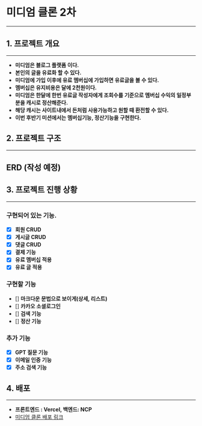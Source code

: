 # 미디엄 클론 2차

<hr>

## 1. 프로젝트 개요

<hr>

* **미디엄은 블로그 플랫폼 이다.**
* **본인의 글을 유료화 할 수 있다.**
* **미디엄에 가입 이후에 유료 멤버십에 가입하면 유료글을 볼 수 있다.**
* **멤버십은 유지비용은 달에 2천원이다.**
* **미디엄은 한달에 한번 유료글 작성자에게 조회수를 기준으로 멤버십 수익의 일정부분을 캐시로 정산해준다.**
* **해당 캐시는 사이트내에서 돈처럼 사용가능하고 원할 때 환전할 수 있다.**
* **이번 후반기 미션에서는 멤버십기능, 정산기능을 구현한다.**

## 2. 프로젝트 구조

<hr>

## ERD (작성 예정)

## 3. 프로젝트 진행 상황

<hr>

### 구현되어 있는 기능.

- [x] **회원 CRUD**
- [x] **게시글 CRUD**
- [x] **댓글 CRUD**
- [x] **결제 기능**
- [x] **유료 멤버십 적용**
- [x] **유료 글 적용**

### 구현할 기능

- [] **마크다운 문법으로 보이게(상세, 리스트)** 
- [] **카카오 소셜로그인**
- [] **검색 기능**
- [] **정산 기능**

### 추가 기능

- [x] **GPT 질문 기능**
- [x] **이메일 인증 기능**
- [x] **주소 검색 기능**

## 4. 배포
<hr>

- **프론트엔드 : Vercel, 백엔드: NCP**</br>
- [미디엄 클론 배포 링크](https://www.lionshop.me)